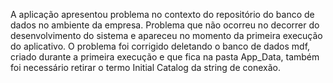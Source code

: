 A aplicação apresentou problema no contexto do repositório do banco de dados no ambiente da empresa. Problema que não ocorreu no decorrer do desenvolvimento do sistema e apareceu no momento da primeira execução do aplicativo. O problema foi corrigido deletando o banco de dados mdf, criado durante a primeira execução e que fica na pasta App_Data, também foi necessário retirar o termo Initial Catalog da string de conexão.

